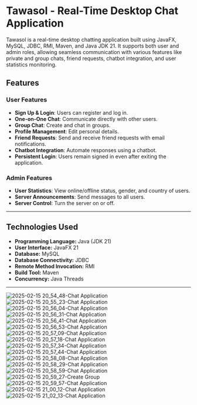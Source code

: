 # Tawasol - Real-Time Desktop Chat Application

Tawasol is a real-time desktop chatting application built using JavaFX, MySQL, JDBC, RMI, Maven, and Java JDK 21. It supports both user and admin roles, allowing seamless communication with various features like private and group chats, friend requests, chatbot integration, and user statistics monitoring.

## Features

### User Features
- **Sign Up & Login**: Users can register and log in.
- **One-on-One Chat**: Communicate directly with other users.
- **Group Chat**: Create and chat in groups.
- **Profile Management**: Edit personal details.
- **Friend Requests**: Send and receive friend requests with email notifications.
- **Chatbot Integration**: Automate responses using a chatbot.
- **Persistent Login**: Users remain signed in even after exiting the application.

### Admin Features
- **User Statistics**: View online/offline status, gender, and country of users.
- **Server Announcements**: Send messages to all users.
- **Server Control**: Turn the server on or off.

---

## Technologies Used

- **Programming Language:** Java (JDK 21)
- **User Interface:** JavaFX 21
- **Database:** MySQL
- **Database Connectivity:** JDBC
- **Remote Method Invocation:** RMI
- **Build Tool:** Maven
- **Concurrency:** Java Threads

---

![2025-02-15 20_54_48-Chat Application](https://github.com/user-attachments/assets/927b4b58-b27b-4cc9-adc9-4c7e770667a0)
![2025-02-15 20_55_23-Chat Application](https://github.com/user-attachments/assets/0f7808ff-e147-467b-98a8-90df52168db5)
![2025-02-15 20_56_04-Chat Application](https://github.com/user-attachments/assets/3d920cb6-f7fc-4d5b-b6ae-b37f35f45f4c)
![2025-02-15 20_56_31-Chat Application](https://github.com/user-attachments/assets/3c806a6c-71cf-4ee2-8d7c-2c050b220c16)
![2025-02-15 20_56_41-Chat Application](https://github.com/user-attachments/assets/3007083a-82e9-4cc8-98f4-307bfd3ad431)
![2025-02-15 20_56_53-Chat Application](https://github.com/user-attachments/assets/be1fa4d1-51aa-4f72-97d5-97b88d981022)
![2025-02-15 20_57_09-Chat Application](https://github.com/user-attachments/assets/356e3759-c599-4f52-9dec-a4da55ef5d08)
![2025-02-15 20_57_18-Chat Application](https://github.com/user-attachments/assets/77a05e13-d4c5-47b3-b05d-f6a475294c9a)
![2025-02-15 20_57_34-Chat Application](https://github.com/user-attachments/assets/8be687c3-6361-41b8-9434-ab2d75e693c1)
![2025-02-15 20_57_44-Chat Application](https://github.com/user-attachments/assets/d98a04c5-bb7d-450d-b306-0f3ce5dfe22c)
![2025-02-15 20_58_08-Chat Application](https://github.com/user-attachments/assets/fcd4991d-94ce-4ab2-822e-b99e77366cf9)
![2025-02-15 20_58_29-Chat Application](https://github.com/user-attachments/assets/cc5727da-b552-4e45-85c7-f3070d8df824)
![2025-02-15 20_58_59-Chat Application](https://github.com/user-attachments/assets/06759d11-9f28-4133-8382-0917848007da)
![2025-02-15 20_59_27-Create Group](https://github.com/user-attachments/assets/4e565cf7-63e7-49ce-b774-a4d2e60203d4)
![2025-02-15 20_59_57-Chat Application](https://github.com/user-attachments/assets/09944529-dde9-4b7d-816e-ea67a4a7cefd)
![2025-02-15 21_00_12-Chat Application](https://github.com/user-attachments/assets/e238b990-96f7-43a2-b7a1-d1bf43a600be)
![2025-02-15 21_02_13-Chat Application](https://github.com/user-attachments/assets/1f9fd632-7326-4dee-b99e-a67dd68e60fc)
